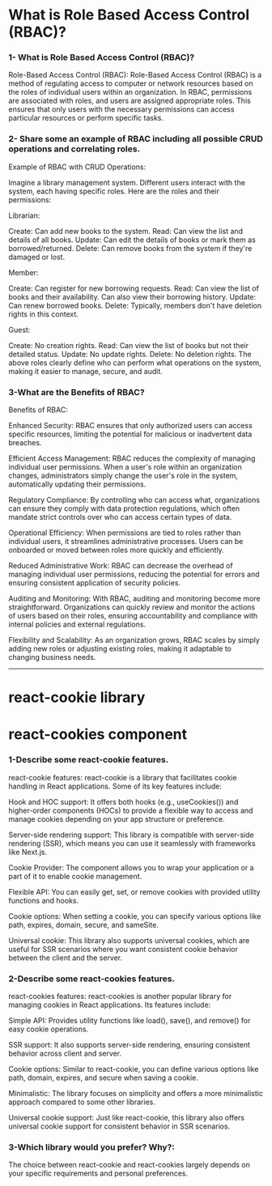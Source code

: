 # What is Role Based Access Control (RBAC)?
### 1- What is Role Based Access Control (RBAC)?

Role-Based Access Control (RBAC): Role-Based Access Control (RBAC) is a method of regulating access to computer or network resources based on the roles of individual users within an organization. In RBAC, permissions are associated with roles, and users are assigned appropriate roles. This ensures that only users with the necessary permissions can access particular resources or perform specific tasks.

### 2- Share some an example of RBAC including all possible CRUD operations and correlating roles.
Example of RBAC with CRUD Operations:

Imagine a library management system. Different users interact with the system, each having specific roles. Here are the roles and their permissions:

Librarian:

Create: Can add new books to the system.
Read: Can view the list and details of all books.
Update: Can edit the details of books or mark them as borrowed/returned.
Delete: Can remove books from the system if they're damaged or lost.

Member:

Create: Can register for new borrowing requests.
Read: Can view the list of books and their availability. Can also view their borrowing history.
Update: Can renew borrowed books.
Delete: Typically, members don't have deletion rights in this context.

Guest:

Create: No creation rights.
Read: Can view the list of books but not their detailed status.
Update: No update rights.
Delete: No deletion rights.
The above roles clearly define who can perform what operations on the system, making it easier to manage, secure, and audit.


### 3-What are the Benefits of RBAC?

Benefits of RBAC:

Enhanced Security: RBAC ensures that only authorized users can access specific resources, limiting the potential for malicious or inadvertent data breaches.

Efficient Access Management: RBAC reduces the complexity of managing individual user permissions. When a user's role within an organization changes, administrators simply change the user's role in the system, automatically updating their permissions.

Regulatory Compliance: By controlling who can access what, organizations can ensure they comply with data protection regulations, which often mandate strict controls over who can access certain types of data.

Operational Efficiency: When permissions are tied to roles rather than individual users, it streamlines administrative processes. Users can be onboarded or moved between roles more quickly and efficiently.

Reduced Administrative Work: RBAC can decrease the overhead of managing individual user permissions, reducing the potential for errors and ensuring consistent application of security policies.

Auditing and Monitoring: With RBAC, auditing and monitoring become more straightforward. Organizations can quickly review and monitor the actions of users based on their roles, ensuring accountability and compliance with internal policies and external regulations.

Flexibility and Scalability: As an organization grows, RBAC scales by simply adding new roles or adjusting existing roles, making it adaptable to changing business needs.
*** 

# react-cookie library
# react-cookies component

### 1-Describe some react-cookie features.
react-cookie features:
react-cookie is a library that facilitates cookie handling in React applications. Some of its key features include:

Hook and HOC support: It offers both hooks (e.g., useCookies()) and higher-order components (HOCs) to provide a flexible way to access and manage cookies depending on your app structure or preference.

Server-side rendering support: This library is compatible with server-side rendering (SSR), which means you can use it seamlessly with frameworks like Next.js.

Cookie Provider: The <CookiesProvider /> component allows you to wrap your application or a part of it to enable cookie management.

Flexible API: You can easily get, set, or remove cookies with provided utility functions and hooks.

Cookie options: When setting a cookie, you can specify various options like path, expires, domain, secure, and sameSite.

Universal cookie: This library also supports universal cookies, which are useful for SSR scenarios where you want consistent cookie behavior between the client and the server.

### 2-Describe some react-cookies features.
react-cookies features:
react-cookies is another popular library for managing cookies in React applications. Its features include:

Simple API: Provides utility functions like load(), save(), and remove() for easy cookie operations.

SSR support: It also supports server-side rendering, ensuring consistent behavior across client and server.

Cookie options: Similar to react-cookie, you can define various options like path, domain, expires, and secure when saving a cookie.

Minimalistic: The library focuses on simplicity and offers a more minimalistic approach compared to some other libraries.

Universal cookie support: Just like react-cookie, this library also offers universal cookie support for consistent behavior in SSR scenarios.


### 3-Which library would you prefer? Why?:

The choice between react-cookie and react-cookies largely depends on your specific requirements and personal preferences. 

